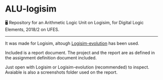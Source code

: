 # ALU-logisim
🖥️ Repository for an Arithmetic Logic Unit on Logisim, for Digital Logic Elements, 2018/2 on UFES.

---

It was made for Logisim, altough [Logisim-evolution](https://sourceforge.net/projects/logisimevolution/) has been used.

Included is a report document. The project and the report are as defined in the assignment definition document included.

Just open with Logisim or Logisim-evolution (recommended) to inspect. Avaiable is also a screenshots folder used on the report.
